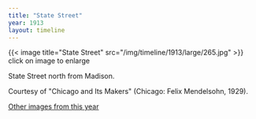```yaml
---
title: "State Street"
year: 1913
layout: timeline
---
```


{{< image title="State Street" src="/img/timeline/1913/large/265.jpg" >}}
click on image to enlarge

State Street north from Madison. 

Courtesy of "Chicago and Its Makers" (Chicago: Felix Mendelsohn, 1929). 

[Other images from this year](/historical/timeline/1913)